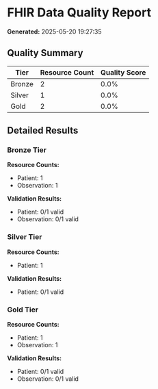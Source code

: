 # FHIR Data Quality Report

**Generated:** 2025-05-20 19:27:35

## Quality Summary

| Tier | Resource Count | Quality Score |
|------|---------------|---------------|
| Bronze | 2 | 0.0% |
| Silver | 1 | 0.0% |
| Gold | 2 | 0.0% |

## Detailed Results

### Bronze Tier

**Resource Counts:**

- Patient: 1
- Observation: 1

**Validation Results:**

- Patient: 0/1 valid
- Observation: 0/1 valid
### Silver Tier

**Resource Counts:**

- Patient: 1

**Validation Results:**

- Patient: 0/1 valid
### Gold Tier

**Resource Counts:**

- Patient: 1
- Observation: 1

**Validation Results:**

- Patient: 0/1 valid
- Observation: 0/1 valid
